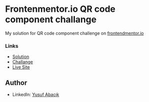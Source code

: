 # Frontenmentor.io QR code component challange

My solution for QR code component challenge on [frontendmentor.io](frontendmentor.io)

### Links

- [Solution](https://www.frontendmentor.io/solutions/card-with-htmlandcss-pbx38VZO1C)
- [Challange](https://www.frontendmentor.io/challenges/qr-code-component-iux_sIO_H)
- [Live Site](https://nepcen.github.io/QR-code-component/)

## Author

- LinkedIn: [Yusuf Abacık](https://www.linkedin.com/in/yusufabacik/)
